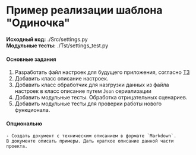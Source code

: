 # Пример реализации шаблона "Одиночка"

**Исходный код:** ./Src/settings.py <br>
**Модульные тесты:** ./Tst/settings_test.py <br>

#### Основные задания
1. Разработать файл настроек для будущего приложения, согласно [ТЗ](../Docs/TechnicalTask.md)
2. Добавить класс описание настроек.
3. Добавить класс обработчик для назгрузки данных из  файла настроек в класс описание путем `Json` сериализации
4. Добавить модульные тесты. Обработка отрицательных сценариев.
5. Добавить модульные тесты для проверки работы нового функционала.

#### Опционально
	- Создать документ с техническим описанием в формате `Markdown`. 
	В документе описать примеры. Дать краткое описание данной части проекта.




